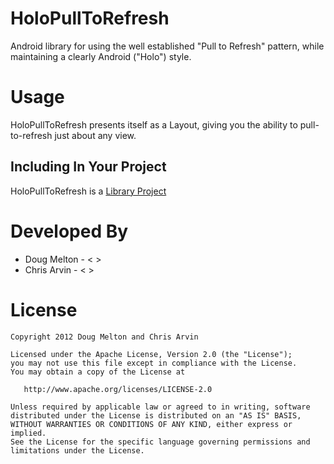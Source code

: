 HoloPullToRefresh
=================

Android library for using the well established "Pull to Refresh" pattern, while
maintaining a clearly Android ("Holo") style.

Usage
=====

HoloPullToRefresh presents itself as a Layout, giving you the ability to 
pull-to-refresh just about any view.

Including In Your Project
-------------------------

HoloPullToRefresh is a [Library Project][1]

Developed By
============

* Doug Melton - < >
* Chris Arvin - < >

License
=======

    Copyright 2012 Doug Melton and Chris Arvin

    Licensed under the Apache License, Version 2.0 (the "License");
    you may not use this file except in compliance with the License.
    You may obtain a copy of the License at

       http://www.apache.org/licenses/LICENSE-2.0

    Unless required by applicable law or agreed to in writing, software
    distributed under the License is distributed on an "AS IS" BASIS,
    WITHOUT WARRANTIES OR CONDITIONS OF ANY KIND, either express or implied.
    See the License for the specific language governing permissions and
    limitations under the License.



 [1]: http://developer.android.com/tools/projects/index.html#LibraryProjects
